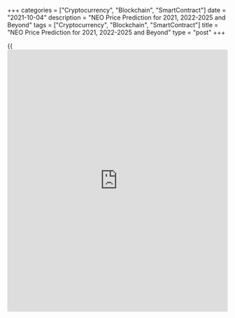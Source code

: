 +++
categories = ["Cryptocurrency", "Blockchain", "SmartContract"]
date = "2021-10-04"
description = "NEO Price Prediction for 2021, 2022-2025 and Beyond"
tags = ["Cryptocurrency", "Blockchain", "SmartContract"]
title = "NEO Price Prediction for 2021, 2022-2025 and Beyond"
type = "post"
+++

{{<iframe id="large-banner" src="https://www.bounty.group/#slide=21.0" width="100%" height="600" scrolling="no" style="border: 0px solid rgb(216, 221, 230); border-radius: 3px;">}}

2021-10-04

2021-10-04

NEO Predictions: A Worthwhile Investment?Jana Kane

NEO is a popular [blockchain](https://www.letsplayfx.com/blog/trade-forex-with-bitcoin/) project that currently ranks 23rd out of all
cryptocurrencies on [Coinmarketcap][1], making it one of the most
popular altcoins. In this article, we’ll take a closer look at the
short- and long-term NEO price predictions and, in particular, the
predictions for the future. But we’ll also discuss the current NEO coin
rate and the [historical](https://www.fintechee.com/services/historical-data-for-forex/) data of the coin.

The article covers the following subjects:

Everyone naturally wants to know what the NEO price will be in the
future. There are many NEO price predictions on the Internet, but which
one should you take seriously? It is best to make your own judgment
about the potential of NEO. You do not have to follow all predictions
indiscriminately. Many of the predictions have been made by people who
benefit from your investment. On this page, you will find the necessary
facts that you can use to answer the question for yourself: "Is NEO a
worthwhile investment?"

## What Is NEO?

NEO, in short, is a [blockchain](https://www.letsplayfx.com/blog/trade-forex-with-bitcoin/) project from China founded in 2014. It
used to be called Antshares, but this changed later. [NEO][2] is also
called the Chinese Ethereum because they are strongly committed to
creating a smart economy. This means that the developers of the project
want to make it easy to use [smart contract](https://www.letsplayfx.com/blog/smart-contract-on-blockchain/)s on the NEO network.

For a trader to use the NEO network, a second cryptocurrency is used -
namely, GAS. This can be considered the fuel of NEO. One share of NEO is
also seen as one share in the network, and the GAS cryptocurrency is
used to make transactions on this network.

By saving your NEO in official wallets, it is possible to earn GAS with
your NEO. This is due to the proof of stake principle. You simply
deposit your NEO coins in your wallet and receive a portion of the GAS
spent on the network in proportion to the amount of NEO you own. It is
thus possible to generate some kind of passive income for yourself. You
can imagine that when the NEO price or the GAS price rises, you will
benefit from the price difference on your NEO but also that of your
obtained extra GAS.

This is one of the reasons people invest or have invested a lot in NEO
in the past. Over the years, as with any project, a lot has happened
with the NEO trend. We should add that it’s not possible to mine NEO
coins because they were all distributed during the ICO.

## NEO in 2020: Some History

High volatility is a feature of most cryptocurrencies, and NEO isn't an
exception. Some [historical](https://www.fintechee.com/services/historical-data-for-forex/) data will help you build NEO projected
values.

In 2020 NEO was below $10 at the beginning of the year and touched the
lowest point of the year of $4 on March 13 (at Bitfinex exchange). Yet,
the NEO value managed to jump to $25.90 by September 18. At the end of
the year, the NEO/USD pair settled near $14.

It's well-known that small cryptos copy movements of BTC/USD. Thus, most
of the ups and downs of the NEO/USD pair just repeated Bitcoin's trends.
For instance, the coronavirus hit financial markets in March 2020 the
most, resulting in downtrends in the crypto world, pushing Bitcoin and
NEO down.

Still, some events caused divergence in the direction of prices. At the
end of July, NEO partnered with the Blockchain-based Services Network.
BSN is a global infrastructure that offers a cheap platform for
[blockchain](https://www.letsplayfx.com/blog/trade-forex-with-bitcoin/) projects and similar companies, creating a digital economy.
This event pushed the NEO rate up. You can see how NEO coin [news](https://www.letsplayfx.com/blog/forex-news-website/) can
affect the price of the cryptocurrency.

The last NEO all-time high price was [196.85][3] USD on January 15,
2018, it is much higher than in 2020. A strong bullish trend that began
after the June 2017 rebranding pushed NEO price to its all-time high.
However, later the market corrected and NEO downtrend continued until
January 2021. The NEO/USD today’s rate is: $42.97

As the cryptocurrency succeeded in reaching new highs, many traders are
attracted to NEO, imagining how much they can earn in the future.

### NEO 3.0 Release and How It Can Affect NEO's Price

The NEO team was working on the project for three years. The Crypto
world has been waiting for the NEO 3.0 release since the end of 2020.
The launch was postponed several times. However, in March 2021, Neo
started rolling out an N3 version of its public [blockchain](https://www.letsplayfx.com/blog/trade-forex-with-bitcoin/)
infrastructure.

NEO 3.0 Preview. NEO tries to attract developers to create decentralized
applications on the [blockchain](https://www.letsplayfx.com/blog/trade-forex-with-bitcoin/). The improved consensus protocol can be
used worldwide. The upgrade of the system occurs when the Ethereum
network (a major competitor of NEO) is suffering capacity problems.
Moreover, China, famous for its strict crypto [regulation](https://www.playgroundfx.com/blog/forex-broker-regulation/), claimed
[blockchain](https://www.letsplayfx.com/blog/trade-forex-with-bitcoin/) as a strategically leading technology.

The key points of the N3:

  * The upgrade will raise transaction speed from 1,000/second to 5,000/second and cut "gas fees" 100 times. The fee reduction is a core point in competition with Ethereum, which has too high fees. 

  * A new version will include a decentralized file storage solution and a new [governance mechanism][4]. Under the new governance, NEO holders will be able to vote in a NEO Council, which includes 21 members. The Council will control the management of fees, network upgrades, and other operation-based cases.

  * N3 can become a good place to create non-fungible tokens. 

[Poly Network][5], a consortium interoperability protocol, is used to
facilitate NEO token migration to the new network. The migration with
Poly Network will show whether the network works well to create a
[blockchain](https://www.letsplayfx.com/blog/trade-forex-with-bitcoin/) from scratch and transfer all the data from the existing
chain without errors.

Here are some of the major elements of the NEO 3.0 network that are
supposed to attract developers to the system: multi-language support,
native oracles that secure access to any off-chain data, advanced
interoperability, decentralized storage, and self-sovereign identity,
best-in-class tooling, and a dual-token model.

In the middle of April 2021, after NEO 3.0 started rolling out, the
NEO/USD pair managed to hit $130. It's a significant rise from 0.0320
USD during the ICO in August 2017.

Analysts and crypto enthusiasts believe that it's not the limit and that
further development will lead to higher prices.

## NEO Price Prediction for 2021 by Crypto Experts

NEO, thanks to its great potential, is a better long-term investment
than many other cryptocurrencies. A release of N3 is a springboard for
the NEO price. Let's get a foretaste of the NEO future value by looking
at the predictions given by famous crypto traders and reputable
publications.

Wallet Investor believes that, during 2021, the maximum rate of the
NEO/USD pair won't be able to touch 130 USD again. After hitting $150 in
May, the price will move down, fluctuating within a $62-120 range. Only
in December 2021, the price will jump to 129.5 US dollars.

This famous forecasting agency predicts an uptrend for NEO from August
2021. The highest rate may reach $184 in October; the lowest price of
$110 is still not far from the current rate. Until August, the price
will move within the $72-146 range.

CryptoGround platform forecasts the NEO will experience an uptrend,
although it won't be significant. In June, the price is expected to stay
near $105.78; by November, it will surge to $120.26. At the end of the
year, the NEO coin may rise to $124.6.

The [website](https://www.playgroundfx.com/blog/website-for-forex-trading/) sees NEO targeting 150 USD shortly. However, after bulls
take profit, there can be a decline to $55.

By the end of the first half of the year, the NEO price is expected to
be at $81.801. The maximum price in June may reach $102.252; the minimum
rate will be set at $69.531. In the second half of 2021, the NEO/USD
rate won't climb above $110. The minimum price will stay above $70.

Coin Price Forecast [website](https://www.playgroundfx.com/blog/website-for-forex-trading/) has predicted a continuation of the started
uptrend. By July 2021, the price may reach $208. At the end of the year,
$478 may become the next threshold.

## NEO Technical Analysis

Let’s start the [NEOUSD][2] technical analysis by exploring the monthly
price chart outlook.

This year from May to April, the NEO price reached its peak. After the
NEO price sharp rise, now a downward price movement is developing
similar to 2018. Decline is accompanied with high volumes, which
suggests sellers are interested in reducing NEO price.

Considering the [historical](https://www.fintechee.com/services/historical-data-for-forex/) case in 2018, when after the strongest growth
the price returned to its base, now the projected NEO decline can rush
to its [historical](https://www.fintechee.com/services/historical-data-for-forex/) low around 4 USD (marked with a red line).

### NEO price prediction for three months

It is better to make a realistic [NEO][6] forecast for the short term on
a smaller timeframe.

The weekly chart shows the current market situation much better. We can
observe that the developing bearish trend has high potential because it
is accompanied by an increase of sellers’ activity.

Another indirect sign that the expected fall will continue is the
position of the [MACD][7] line. In May, it crossed the signal curve from
top to bottom, thereby confirming the end of the previous bullish trend.
At the moment, the indicator histogram remains in the red zone and there
are no signs of a trend reversal.

Most likely, the future price will continue to decline. However, the
intensity of the decline will decrease. There is now a break of the
trend line and a continuation of the decline at a less acute angle.

A similar market pattern of price movement has already occurred in 2018.
In the next three months, there is no reason for any other development.
The expected NEO trading range is from 39 USD to 4 USD.

### Long-term NEO forecast for 2021

Let’s conduct a technical analysis of the [daily](https://www.fintecher.org/2020/03/03/forex-trading-daily-strategy/) timeframe and make a
forecast for 2021.

On the [NEOUSD][2] price chart above, you can see that the stochastic
[RSI][8] is in the oversold zone. Without confirming signals from the
MACD and candlestick patterns on higher timeframes, this signal is weak
and, at best, can indicate a decline slowdown and possible consolidation
for a short time.

Thus, after analyzing the [history](https://www.fixpro.org/post/chargeless-historical-data-api-backtesting/) of prices using [Bollinger bands][9]
and following the decline continuation, let’s project trading ranges for
each month. As you can see, the NEO price chart will smoothly approach
the support level of around 4 USD for most of the specified period.

When this level is reached, the price will most likely rebound and
continue to move within a wide channel with a high around $40. Most
likely, like three years ago, after sharp surges, the market will go
into a protracted consolidation.

The table below shows the detailed [NEOUSD][2] price forecast for each
month in 2021.

Month

|

NEOUSD price  
  
---|---  
  
Low

|

High  
  
July 2021

|

23

|

40  
  
August

  2021

|

19

|

36  
  
September

  2021

|

10

|

29  
  
October

  2021

|

4

|

21  
  
November

  2021

|

4

|

21  
  
December

  2021

|

11

|

30  
  
#### Long-term NEO trading plan

Let's assess the potential of the NEO and make up an optimal
cryptocurrency trading plan.

Obviously, having such a bearish scenario, it is necessary to consider
short sell trades where the target is the support level 4 USD. It is
difficult to predict how close the market will get to it, so I would
focus on the level of 10 USD (the green line on the chart).

There are two levels for entering a short trade. The first order can be
placed at the breakout of the local low around 26 USD  (blue line).

The last high of 39 USD (red line) can be used as a guideline for the
stop loss. I would exit a trade with a loss after overcoming the 40 USD
mark.

I would enter another short trade near the stop around 37 USD. This
approach will allow you to average the position and break even if the
market gets stuck in a narrow range. Be sure to consider the risks and
do not risk more than 1% of the portfolio for the entire trade.

 _The NEOUSD price technical analysis is presented by[Mikhail
Hypov][10]._

## Weekly Elliott wave NEO analysis as of 04.10.2021

The NEOUSD market is forming the middle leg of the global double zigzag,
the linking wave (X). The (X) wave looks like a double zigzag, with the
first two sub-waves W and X completed inside. The final sub-wave Y has
just started forming as a double zigzag [W]-[X]-[Y], as outlined in the
chart. Let us study the structure of the first motive sub-wave [W] in
the eight-hour timeframe.

Wave [W] should be unfolding as a simple zigzag (A)-(B)-(C). Wave (A)
has finished as a simple impulse. The bullish corrective wave (B) seems
to have completed as a standard three-wave zigzag A-B-C. There has
started developing wave C as an impulse, as outlined in the chart. The
price should soon rise a little in correction 2 to a level of 51.00.
Next, the market will continue declining in sub-waves 3-4-5. One could
enter a buy trade with a target at level 51.00.

### Weekly [NEOUSD][2] trading plan:

Buy 42.04, TP 51.00

 _[NEOUSD][2] wave analysis is presented by independent analyst [Roman
Onegin][11]._

## NEO Price Prediction for 2022 by Crypto Experts

2022 is close. Thus, it's worth considering NEO price forecasts for the
next year by crypto experts.

During the first four months of the year, the NEO/USD rate may jump to
$160; the minimum price won't fall below $89. Since May 2022, the bulls'
strength may weaken. However, the minimum rate won't be below $80. By
the end of 2022, the maximum price will overcome $160.

According to the Economy Forecast Agency’s [website](https://www.playgroundfx.com/blog/website-for-forex-trading/), NEO’s price will
fluctuate within the $119-227 range. The uptrend will strengthen since
July.

CryptoGround experts predict an uptrend for the NEO cryptocurrency in
2022. By the end of the year, the NEO/USD exchange rate may reach
$176.66.

TradingBeasts provides one of the most pessimistic forecasts for NEO.
The cryptocurrency's average price will stay within $89-105.80, which is
lower than the current price of $109 (at the time of writing on May 5,
2021). The highest price may reach $132 in December.

DigitalCoin, like most of the other forecast platforms, believes in the
upward movement of the NEO/USD price. During the year, the average price
won't move below $180. NEO/USD may even hit $200.

Coin Price Forecast expects the exchange rate to jump to $574 by July
2022. Although the [website](https://www.playgroundfx.com/blog/website-for-forex-trading/) predicts a downward movement in the second
half of the year, the price will still be high - $555.

## Long Term NEO Price Prediction for 2025-2030 by Crypto Experts

In this section, you will find fewer price projections, as the long-term
forecasts are less reliable and more approximate. Many factors affect
the cryptocurrency rate. That's why it's so hard to build accurate
predictions.

DigitalCoin [website](https://www.playgroundfx.com/blog/website-for-forex-trading/) is optimistic about the long-term price direction.
The average price will start the considering period at $320.45, coming
to 2029 at $492.76. However, the platform doesn't provide projections
for 2029 and 2030.

The Economy Forecast Agency can submit only a partial forecast for 2025.
Until May 2025, the price will suffer, trading in the range of $61-95.
The situation will improve in May-June. In June, the highest rate may
skyrocket to $142.

According to the CryptoGround [website](https://www.playgroundfx.com/blog/website-for-forex-trading/), the price will keep rising.
Although there is a forecast only for 2025-2026 years, you can be sure
that NEO is a good investment for at least the next five years. In 2025,
the average price will stay at $241.44; in 2026, it will move up to
$275.83.

Wallet Investor platform is not ready to provide a forecast for
2027-2030. Still, it has some projections for you. By the end of 2025,
the price may overcome $300. At the same time, the minimum price since
June is always below $100, which is a sign of high volatility.

The forecasts for 2026 finish in May. Still, based on this information,
we can say the uptrend will continue. The highest price will hold above
$300. The lowest price won't decline below $80. Again a big price
difference is a signal of big market fluctuations.

Unlike other analysts and crypto experts, the Coin Price Forecast
platform sees the NEO/USD price above $1000 in the next ten years.

Year

|

Mid-Year

|

Year-End

|

Tod/End,%  
  
---|---|---|---  
  
2025

|

$1,837

|

$2,242

|

1,954%  
  
2026

|

$2,436

|

$2,796

|

2,461%  
  
2027

|

$3,171

|

$3,730

|

3,317%  
  
2028

|

$4,201

|

$4,441

|

3,968%  
  
2029

|

$4,829

|

$5,592

|

5,023%  
  
2030

|

$6,114

|

$7,001

|

6,314%  
  
## How Did the Price of NEO Change Over Time?

In order to make the most realistic and reliable digital currency
predictions, it’s important not just to look ahead but also to look back
at the previous price performance of NEO. Below you can see how the NEO
price changed from 2017 to 2020:

 _Source: Coinmarketcap_

## Is NEO a Good Investment?

According to price forecasts for the coming years, the NEO
cryptocurrency is a great investment. Although most of the predictions
don't see the coin above $1,000 within ten years, there may be a sharp
uptrend for years.

If the NEO 3.0 upgrade succeeds and attracts more [investor](https://www.fintechee.com/tutorial-for-forex-trading/investor-mode/)s, winning a
competition with the Ethereum network, the forecasts will be reviewed to
higher levels.

### GAS Dividend From Your NEO

The more NEO you own, the more GAS you will receive. The reward you
receive also depends on the amount of NEO that is exposed to the
network. "Low" NEO prices mean you can buy more of it, and more NEO =
more GAS.

5 GAS tokens are created every block and shared between three parts. 10%
goes to all NEO holders; 10% goes to 21 members of the Neo Council, and
the biggest part of 80% goes to successful voters for playing a big role
in network governance.

0.00000001 is the minimum unit of GAS. To claim GAS tokens, you are not
required to stake NEO. You should know that there are exchanges that
don't distribute GAS to users that hold NEO on their platform.

Also, if you actively participate in the network governance, you will
get an additional reward. Be sure a wallet you choose supports voting.

Let's imagine you invested $10,000 to buy 90 NEO. At the time of
writing, May 5, 2021, this means that you could exchange them for [631
GAS][12].

A user with 90 NEO would receive up to [0.08 GAS per month for holding
NEO plus 3.15 GAS per month][13] for governance participation. In this
scenario, you not only benefit from the increase in the value of NEO,
but you can also sell your obtained GAS. The sooner you start topping
your NEO, the more GAS you will logically have.

The prices are relatively low compared to the [all-time][14] high
($97.49 on January 15, 2018). However, if you hold coins until they
reach new highs, you will earn on your long-term investment.

No one saw it coming when NEO's massive price rose to well over $190. The same may well be the case for the subsequent decline from the [all-time high][3] ($196.85 on January 15, 2018). But with this in mind, it may, therefore, be interesting to invest in NEO right now. Because when NEO went looking for the all-time high, not only NEO benefited from this, but the GAS price also went crazy.

The GAS price at the same time was around $100, while the current GAS
price (May 5, 2021) is fluctuating around 16 USD. The GAS coin price can
be found below:

Source: Coinmarketcap

## Conclusion

Based on the averages of [algorithms](https://www.fintechee.com/algorithms-for-trading/) and expert opinions, the price of
one NEO coin will be above $500 in 1 year, which is roughly 4x higher
than the current NEO price. This makes NEO a worthwhile long-term
investment. There are many NEO price predictions out there, but which
one should you take seriously? It is best to make your own projection
about the potential of NEO. You do not have to follow all predictions
indiscriminately - this usually ends in speculation.

Year

|

Mid-Year

|

Year-End

|

Tod/End,%  
  
---|---|---|---  
  
2021

|

$208

|

$478

|

338 %  
  
2022

|

$574

|

$555

|

408 %  
  
2023

|

$877

|

$954

|

774%  
  
2024

|

$1,349

|

$1,487

|

1,262%  
  
2025

|

$1,837

|

$2,242

|

1,954%  
  
2026

|

$2,436

|

$2,796

|

2,461%  
  
2027

|

$3,171

|

$3,730

|

3,317%  
  
2028

|

$4,201

|

$4,441

|

3,968%  
  
2029

|

$4,829

|

$5,592

|

5,023%  
  
2030

|

$6,114

|

$7,001

|

6,314%  
  
 _Source:[Coin Price Forecast][15]_

Make sure to register a free demo account on [LiteForex][16]; it will
help you see how the NEO price prediction is going to play out in the
future so you can make your own investment and trading decisions.
Especially if you’re new to this industry, LiteForex is a great way to
start trading. Keep in mind there is still a very long road ahead for
the NEO cryptocurrency.

Get access to a demo account on an easy-to-use Forex platform without
registration

[ Go to Demo Account ][17]

## Price chart of NEOUSD in real time mode

The content of this article reflects the author’s opinion and does not
necessarily reflect the official position of LiteForex. The material
published on this page is provided for informational purposes only and
should not be considered as the provision of investment advice for the
purposes of Directive 2004/39/EC.

Rate this article:

{{value}}

( {{count}} {{title}} )

   1. [Coinmarketcap](https://www.playgroundfx.com/blog/coinmarketcap-creator/).com/ru/currencies/neo/
   2. my.liteforex.com/trading/chart?symbol=NEOUSD
   3. [Coinmarketcap](https://www.playgroundfx.com/blog/coinmarketcap-creator/).com/currencies/neo/[historical](https://www.fintechee.com/services/historical-data-for-forex/)-data/
   4. neo[news](https://www.letsplayfx.com/blog/forex-news-website/)today.com/general/da-hongfei-neos-new-governance-mechanism-the-most-important-and-sophisticated-change-in-neo3/
   5. technode.com/2021/01/15/[Binance](https://www.playgroundfx.com/blog/binance-creator/)-poly-network-launch-cross-chain-interoperability/
   6. www.liteforex.com/trading/trading-instruments/crypto/neousd/
   7. www.liteforex.com/blog/for-[beginners](https://www.playgroundfx.com/blog/forex-for-beginners/)/best-technical-indicators/macd-indicator-forex-trading/
   8. www.liteforex.com/blog/for-[beginners](https://www.playgroundfx.com/blog/forex-for-beginners/)/best-technical-indicators/rsi-relative-strength-index/
   9. www.liteforex.com/blog/for-[beginners](https://www.playgroundfx.com/blog/forex-for-beginners/)/best-technical-indicators/bollinger-bands/
   10. www.liteforex.com/blog/?author=72
   11. www.liteforex.com/blog/?author=80
   12. changelly.com/exchange/neo/gas
   13. neo.org/neogas#tokens
   14. [Coinmarketcap](https://www.playgroundfx.com/blog/coinmarketcap-creator/).com/currencies/gas/
   15. coinpriceforecast.com/
   16. www.liteforex.com
   17. my.liteforex.com/trading/?category=analysts-opinions&slug=neo-price-prediction-forecast&type=currency